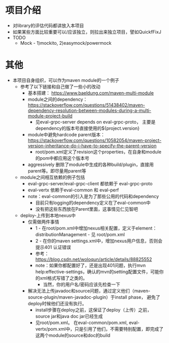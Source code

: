 # 项目介绍
- 对library的评估代码都讲放入本项目
- 如果某些方面比较重要可以/应该独立，则拉出来独立项目，譬如QuickfFixJ
- TODO
  - Mock - 1)mockito, 2)easymock/powermock

# 其他
- 本项目自身组织，可以作为maven module的一个例子
  - 参考了以下链接和自己做了一些小的改动
    - 基本搭建： https://www.baeldung.com/maven-multi-module
    - module之间的dependency： https://stackoverflow.com/questions/51438402/maven-dependency-resolution-between-modules-during-a-multi-module-project-build
      - 见eval-grpc-server depends on eval-grpc-proto， 主要是dependency的版本号直接使用的${project.version}
    - module中避免hardcode parent版本：https://stackoverflow.com/questions/10582054/maven-project-version-inheritance-do-i-have-to-specify-the-parent-version
      - root/pom.xml定义了revision这个properties，在自身和module的pom中都应用这个版本号
    - aggressively 删除了module中生成的各种build/plugin，直接用parent等。即尽量用parent等
  - module之间相互依赖的例子包括
    - eval-grpc-server/eval-grpc-client 都依赖于 eval-grpc-proto
    - eval-vertx 依赖于eval-common 和 eval-perf
    - note：eval-common的引入是为了那些公用的代码和dependency
      - 目前只有logging的dependency定义在了eval-common中  
      - 没有把这些东西放在Parent里面，这事情见仁见智吧
  - deploy-上传到本地nexus中
    - 仅需做两件事情
      - 1 - 在root/pom.xml中增加nexus相关配置，定义于element：distributionManagement - 见 root/pom.xml
      - 2 - 在你的maven settings.xml中，增加nexus用户信息，否则会提示401 认证错误
      - 参考： https://blog.csdn.net/woloqun/article/details/88825552
      - note：如果你都配置好了，还是出现401问题，执行mvn help:effective-settings，确认的mvn的setting配置文件，可能你的xml格式写错了之类的。
        - 当然，你的用户名/密码应该先检查一下
    - 解决无法上传javadoc和source问题，通过定义他们（maven-source-plugin/maven-javadoc-plugin）于install phase， 避免了deploy时候他们还没有执行。
      - install步骤在deploy之前，这保证了deploy（上传）之前，source jar和java doc jar已经生成
      - 见root/pom.xml。 在eval-common/pom.xml, eval-vertx/pom.xml中，只是引用了他们，不需要特别配置，即完成了这两个module的source和doc的build
